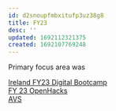 ```yaml
---
id: d2snoupfmbxitufp3uz38g8
title: FY23
desc: ''
updated: 1692112321375
created: 1692107769248
---
```


Primary focus area was

[Ireland FY23 Digital Bootcamp](FY23.Ireland.DigitalBootcamp)  
[FY 23 OpenHacks](FY23.OpenHacks)  
[AVS](FY23.AVS.md)
